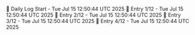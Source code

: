 📅 Daily Log Start - Tue Jul 15 12:50:44 UTC 2025
📌 Entry 1/12 - Tue Jul 15 12:50:44 UTC 2025
📌 Entry 2/12 - Tue Jul 15 12:50:44 UTC 2025
📌 Entry 3/12 - Tue Jul 15 12:50:44 UTC 2025
📌 Entry 4/12 - Tue Jul 15 12:50:44 UTC 2025
